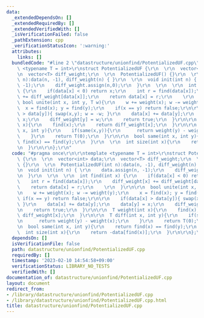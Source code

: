 ```yaml
---
data:
  _extendedDependsOn: []
  _extendedRequiredBy: []
  _extendedVerifiedWith: []
  _isVerificationFailed: false
  _pathExtension: cpp
  _verificationStatusIcon: ':warning:'
  attributes:
    links: []
  bundledCode: "#line 2 \"datastructure/unionfind/PotentializedUF.cpp\"\n\r\ntemplate\
    \ <typename T = int>\r\nstruct PotentializedUF {\r\n  \r\n  vector<int> data;\r\
    \n  vector<T> diff_weight;\r\n  \r\n  PotentializedUF() {}\r\n  \r\n  PotentializedUF(int\
    \ n):data(n, -1), diff_weight(n) { }\r\n  \r\n  void init(int n) { \r\n    data.assign(n,\
    \ -1);\r\n    diff_weight.assign(n,0);\r\n  }\r\n  \r\n  \r\n  int find(int x)\
    \ {\r\n    if(data[x] < 0) return x;\r\n    int r = find(data[x]);\r\n    diff_weight[x]\
    \ += diff_weight[data[x]];\r\n    return data[x] = r;\r\n    \r\n  }\r\n\r\n \
    \ bool unite(int x, int y, T w){\r\n    w += weight(x); w -= weight(y);\r\n  \
    \  x = find(x); y = find(y);\r\n    if(x == y) return false;\r\n\r\n    if(data[x]\
    \ > data[y]){ swap(x,y); w = -w; }\r\n    data[x] += data[y];\r\n    data[y] =\
    \ x;\r\n    diff_weight[y] = w;\r\n    return true;\r\n  }\r\n\r\n  T weight(int\
    \ x){\r\n    find(x);\r\n    return diff_weight[x];\r\n  }\r\n\r\n  T diff(int\
    \ x, int y){\r\n    if(same(x,y)){\r\n      return weight(y) - weight(x);\r\n\
    \    }\r\n    return T(0);\r\n  }\r\n\r\n  bool same(int x, int y){\r\n    return\
    \ find(x) == find(y);\r\n  }\r\n  \r\n  int size(int x){\r\n    return -data[find(x)];\r\
    \n  }\r\n\r\n};\r\n"
  code: "#pragma once\r\n\r\ntemplate <typename T = int>\r\nstruct PotentializedUF\
    \ {\r\n  \r\n  vector<int> data;\r\n  vector<T> diff_weight;\r\n  \r\n  PotentializedUF()\
    \ {}\r\n  \r\n  PotentializedUF(int n):data(n, -1), diff_weight(n) { }\r\n  \r\
    \n  void init(int n) { \r\n    data.assign(n, -1);\r\n    diff_weight.assign(n,0);\r\
    \n  }\r\n  \r\n  \r\n  int find(int x) {\r\n    if(data[x] < 0) return x;\r\n\
    \    int r = find(data[x]);\r\n    diff_weight[x] += diff_weight[data[x]];\r\n\
    \    return data[x] = r;\r\n    \r\n  }\r\n\r\n  bool unite(int x, int y, T w){\r\
    \n    w += weight(x); w -= weight(y);\r\n    x = find(x); y = find(y);\r\n   \
    \ if(x == y) return false;\r\n\r\n    if(data[x] > data[y]){ swap(x,y); w = -w;\
    \ }\r\n    data[x] += data[y];\r\n    data[y] = x;\r\n    diff_weight[y] = w;\r\
    \n    return true;\r\n  }\r\n\r\n  T weight(int x){\r\n    find(x);\r\n    return\
    \ diff_weight[x];\r\n  }\r\n\r\n  T diff(int x, int y){\r\n    if(same(x,y)){\r\
    \n      return weight(y) - weight(x);\r\n    }\r\n    return T(0);\r\n  }\r\n\r\
    \n  bool same(int x, int y){\r\n    return find(x) == find(y);\r\n  }\r\n  \r\n\
    \  int size(int x){\r\n    return -data[find(x)];\r\n  }\r\n\r\n};\r\n"
  dependsOn: []
  isVerificationFile: false
  path: datastructure/unionfind/PotentializedUF.cpp
  requiredBy: []
  timestamp: '2023-02-10 14:54:58+09:00'
  verificationStatus: LIBRARY_NO_TESTS
  verifiedWith: []
documentation_of: datastructure/unionfind/PotentializedUF.cpp
layout: document
redirect_from:
- /library/datastructure/unionfind/PotentializedUF.cpp
- /library/datastructure/unionfind/PotentializedUF.cpp.html
title: datastructure/unionfind/PotentializedUF.cpp
---
```

